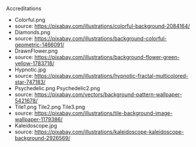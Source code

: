 Accreditations
* Colorful.png
 * source: https://pixabay.com/illustrations/colorful-background-2084164/
* Diamonds.png
 * source: https://pixabay.com/illustrations/background-colorful-geometric-1466091/
* DrawnFlower.png
 * source: https://pixabay.com/illustrations/background-flower-green-yellow-1783718/
* Hypnotic.jpg
 * source: https://pixabay.com/illustrations/hypnotic-fractal-multicolored-star-747183/
* Psychedelic.png Psychedelic2.png
 * source: https://pixabay.com/vectors/background-pattern-wallpaper-5421678/
* Tile1.png Tile2.png Tile3.png
 * source: https://pixabay.com/illustrations/tile-background-image-wallpaper-1179386/
* Kaleidoscope.jpg
 * source: https://pixabay.com/illustrations/kaleidoscope-kaleidoscope-background-2926569/

